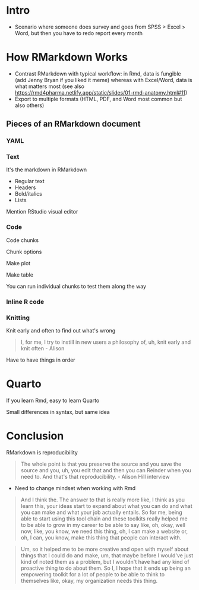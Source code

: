 # Intro

- Scenario where someone does survey and goes from SPSS > Excel > Word, but then you have to redo report every month

# How RMarkdown Works

- Contrast RMarkdown with typical workflow: in Rmd, data is fungible (add Jenny Bryan if you liked it meme) whereas with Excel/Word, data is what matters most (see also https://rmd4pharma.netlify.app/static/slides/01-rmd-anatomy.html#11)
- Export to multiple formats (HTML, PDF, and Word most common but also others)

## Pieces of an RMarkdown document

### YAML


### Text

It's the markdown in RMarkdown

- Regular text
- Headers
- Bold/italics
- Lists

Mention RStudio visual editor

### Code

Code chunks

Chunk options

Make plot

Make table

You can run individual chunks to test them along the way

### Inline R code

### Knitting

Knit early and often to find out what's wrong

> I, for me, I try to instill in new users a philosophy of, uh, knit early and knit often - Alison

Have to have things in order

# Quarto

If you learn Rmd, easy to learn Quarto

Small differences in syntax, but same idea


# Conclusion

RMarkdown is reproducibility

> The whole point is that you preserve the source and you save the source and you, uh, you edit that and then you can Reinder when you need to. And that's that reproducibility. - Alison Hill interview

- Need to change mindset when working with Rmd

> And I think the. The answer to that is really more like, I think as you learn this, your ideas start to expand about what you can do and what you can make and what your job actually entails. So for me, being able to start using this tool chain and these toolkits really helped me to be able to grow in my career to be able to say like, oh, okay, well now, like, you know, we need this thing, oh, I can make a website or, oh, I can, you know, make this thing that people can interact with.

> Um, so it helped me to be more creative and open with myself about things that I could do and make, um, that maybe before I would've just kind of noted them as a problem, but I wouldn't have had any kind of proactive thing to do about them. So I, I hope that it ends up being an empowering toolkit for a lot of people to be able to think to themselves like, okay, my organization needs this thing.


